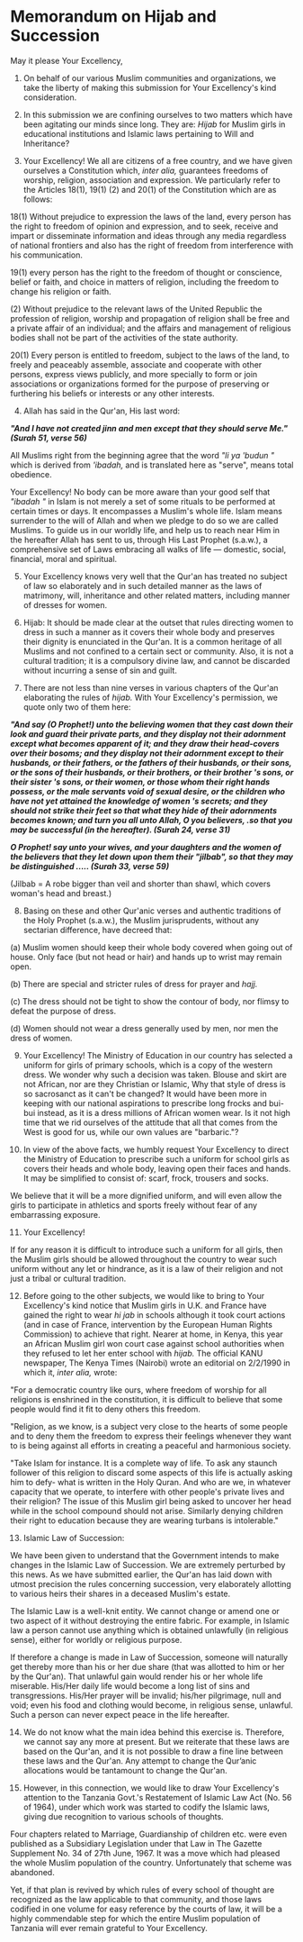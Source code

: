 Memorandum on Hijab and Succession
==================================

May it please Your Excellency,

1. On behalf of our various Muslim communities and organizations, we
take the liberty of making this submission for Your Excellency's kind
consideration.

2. In this submission we are confining ourselves to two matters which
have been agitating our minds since long. They are: *Hijab* for Muslim
girls in educational institutions and Islamic laws pertaining to Will
and Inheritance?

3. Your Excellency! We all are citizens of a free country, and we have
given ourselves a Constitution which, *inter alia,* guarantees freedoms
of worship, religion, association and expression. We particularly refer
to the Articles 18(1), 19(1) (2) and 20(1) of the Constitution which are
as follows:

18(1) Without prejudice to expression the laws of the land, every person
has the right to freedom of opinion and expression, and to seek, receive
and impart or disseminate information and ideas through any media
regardless of national frontiers and also has the right of freedom from
interference with his communication.

19(1) every person has the right to the freedom of thought or
conscience, belief or faith, and choice in matters of religion,
including the freedom to change his religion or faith.

(2) Without prejudice to the relevant laws of the United Republic the
profession of religion, worship and propagation of religion shall be
free and a private affair of an individual; and the affairs and
management of religious bodies shall not be part of the activities of
the state authority.

20(1) Every person is entitled to freedom, subject to the laws of the
land, to freely and peaceably assemble, associate and cooperate with
other persons, express views publicly, and more specially to form or
join associations or organizations formed for the purpose of preserving
or furthering his beliefs or interests or any other interests.

4. Allah has said in the Qur'an, His last word:

***"And I have not created jinn and men except that they should serve
Me." (Surah 51, verse 56)***

All Muslims right from the beginning agree that the word *"li* *ya
'budun "* which is derived from *'ibadah,* and is translated here as
"serve", means total obedience.

Your Excellency! No body can be more aware than your good self that
*"ibadah "* in Islam is not merely a set of some rituals to be performed
at certain times or days. It encompasses a Muslim's whole life. Islam
means surrender to the will of Allah and when we pledge to do so we are
called Muslims. To guide us in our worldly life, and help us to reach
near Him in the hereafter Allah has sent to us, through His Last Prophet
(s.a.w.), a comprehensive set of Laws embracing all walks of life —
domestic, social, financial, moral and spiritual.

5. Your Excellency knows very well that the Qur'an has treated no
subject of law so elaborately and in such detailed manner as the laws of
matrimony, will, inheritance and other related matters, including manner
of dresses for women.

6. Hijab: It should be made clear at the outset that rules directing
women to dress in such a manner as it covers their whole body and
preserves their dignity is enunciated in the Qur'an. It is a common
heritage of all Muslims and not confined to a certain sect or community.
Also, it is not a cultural tradition; it is a compulsory divine law, and
cannot be discarded without incurring a sense of sin and guilt.

7. There are not less than nine verses in various chapters of the Qur'an
elaborating the rules of *hijab.* With Your Excellency's permission, we
quote only two of them here:

***"And say (O Prophet!) unto the believing women that they cast down
their look and guard their private parts, and they display not their
adornment except what becomes apparent of it; and they draw their
head-covers over their bosoms; and they display not their adornment
except to their husbands, or their fathers, or the fathers of their
husbands, or their sons, or the sons of their husbands, or their
brothers, or their brother 's sons, or their sister 's sons, or their
women, or those whom their right hands possess, or the male servants
void of sexual desire, or the children who have not yet attained the
knowledge of women 's secrets; and they should not strike their feet so
that what they hide of their adornments becomes known; and turn you all
unto Allah, O you believers, .so that you may be successful (in the
hereafter). (Surah 24, verse 31)***

***O Prophet! say unto your wives, and your daughters and the women of
the believers that they let down upon them their "jilbab", so that they
may be distinguished ..... (Surah 33, verse 59)***

(Jilbab = A robe bigger than veil and shorter than shawl, which covers
woman's head and breast.)

8. Basing on these and other Qur'anic verses and authentic traditions of
the Holy Prophet (s.a.w.), the Muslim jurisprudents, without any
sectarian difference, have decreed that:

(a) Muslim women should keep their whole body covered when going out of
house. Only face (but not head or hair) and hands up to wrist may remain
open.

(b) There are special and stricter rules of dress for prayer and *hajj.*

(c) The dress should not be tight to show the contour of body, nor
flimsy to defeat the purpose of dress.

(d) Women should not wear a dress generally used by men, nor men the
dress of women.

9. Your Excellency! The Ministry of Education in our country has
selected a uniform for girls of primary schools, which is a copy of the
western dress. We wonder why such a decision was taken. Blouse and skirt
are not African, nor are they Christian or Islamic, Why that style of
dress is so sacrosanct as it can't be changed? It would have been more
in keeping with our national aspirations to prescribe long frocks and
bui-bui instead, as it is a dress millions of African women wear. Is it
not high time that we rid ourselves of the attitude that all that comes
from the West is good for us, while our own values are "barbaric."?

10. In view of the above facts, we humbly request Your Excellency to
direct the Ministry of Education to prescribe such a uniform for school
girls as covers their heads and whole body, leaving open their faces and
hands. It may be simplified to consist of:
scarf, frock, trousers and socks.

We believe that it will be a more dignified uniform, and will even allow
the girls to participate in athletics and sports freely without fear of
any embarrassing exposure.

11. Your Excellency!

If for any reason it is difficult to introduce such a uniform for all
girls, then the Muslim girls should be allowed throughout the country to
wear such uniform without any let or hindrance, as it is a law of their
religion and not just a tribal or cultural tradition.

12. Before going to the other subjects, we would like to bring to Your
Excellency's kind notice that Muslim girls in U.K. and France have
gained the right to wear *hi jab* in schools although it took court
actions (and in case of France, intervention by the European Human
Rights Commission) to achieve that right. Nearer at home, in Kenya, this
year an African Muslim girl won court case against school authorities
when they refused to let her enter school with *hijab.* The official
KANU newspaper, The Kenya Times (Nairobi) wrote an editorial on 2/2/1990
in which it, *inter alia,* wrote:

"For a democratic country like ours, where freedom of worship for all
religions is enshrined in the constitution, it is difficult to believe
that some people would find it fit to deny others this freedom.

"Religion, as we know, is a subject very close to the hearts of some
people and to deny them the freedom to express their feelings whenever
they want to is being against all efforts in creating a peaceful and
harmonious society.

"Take Islam for instance. It is a complete way of life. To ask any
staunch follower of this religion to discard some aspects of this life
is actually asking him to defy- what is written in the Holy Quran. And
who are we, in whatever capacity that we operate, to interfere with
other people's private lives and their religion? The issue of this
Muslim girl being asked to uncover her head while in the school compound
should not arise. Similarly denying children their right to education
because they are wearing turbans is intolerable."

13. Islamic Law of Succession:

We have been given to understand that the Government intends to make
changes in the Islamic Law of Succession. We are extremely perturbed by
this news. As we have submitted earlier, the Qur'an has laid down with
utmost precision the rules concerning succession, very elaborately
allotting to various heirs their shares in a deceased Muslim's estate.

The Islamic Law is a well-knit entity. We cannot change or amend one or
two aspect of it without destroying the entire fabric. For example, in
Islamic law a person cannot use anything which is obtained unlawfully
(in religious sense), either for worldly or religious purpose.

If therefore a change is made in Law of Succession, someone will
naturally get thereby more than his or her due share (that was allotted
to him or her by the Qur'an). That unlawful gain would render his or her
whole life miserable. His/Her daily life would become a long list of
sins and transgressions. His/Her prayer will be invalid; his/her
pilgrimage, null and void; even his food and clothing would become, in
religious sense, unlawful. Such a person can never expect peace in the
life hereafter.

14. We do not know what the main idea behind this exercise is.
Therefore, we cannot say any more at present. But we reiterate that
these laws are based on the Qur'an, and it is not possible to draw a
fine line between these laws and the Qur'an. Any attempt to change the
Qur’anic allocations would be tantamount to change the Qur'an.

15. However, in this connection, we would like to draw Your Excellency's
attention to the Tanzania Govt.'s Restatement of Islamic Law Act (No. 56
of 1964), under which work was started to codify the Islamic laws,
giving due recognition to various schools of thoughts.

Four chapters related to Marriage, Guardianship of children etc. were
even published as a Subsidiary Legislation under that Law in The Gazette
Supplement No. 34 of 27th June, 1967. It was a move which had pleased
the whole Muslim population of the country. Unfortunately that scheme
was abandoned.

Yet, if that plan is revived by which rules of every school of thought
are recognized as the law applicable to that community, and those laws
codified in one volume for easy reference by the courts of law, it will
be a highly commendable step for which the entire Muslim population of
Tanzania will ever remain grateful to Your Excellency.


